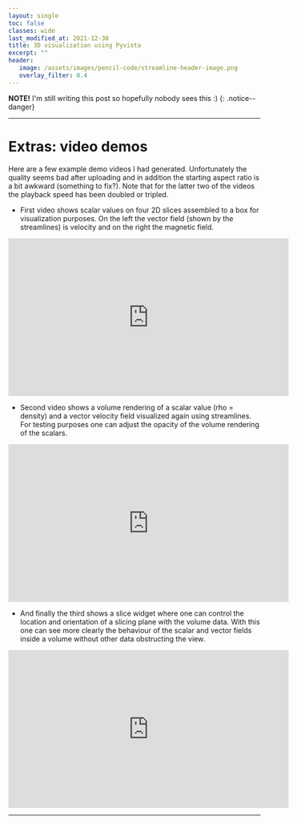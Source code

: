 ```yaml
---
layout: single
toc: false
classes: wide
last_modified_at: 2021-12-30
title: 3D visualization using Pyvista
excerpt: ""
header:
   image: /assets/images/pencil-code/streamline-header-image.png
   overlay_filter: 0.4
---
```



**NOTE!** I'm still writing this post so hopefully nobody sees this :)
{: .notice--danger}


---

# Extras: video demos

Here are a few example demo videos I had generated. Unfortunately the quality seems bad after uploading and in addition the starting aspect ratio is a bit awkward (something to fix?). Note that for the latter two of the videos the playback speed has been doubled or tripled.

* First video shows scalar values on four 2D slices assembled to a box for visualization purposes. On the left the vector field (shown by the streamlines) is velocity and on the right the magnetic field.

<iframe width="560" height="315" src="https://www.youtube.com/embed/GqYbyNtQhws" title="YouTube video player" frameborder="0" allow="accelerometer; autoplay; clipboard-write; encrypted-media; gyroscope; picture-in-picture" allowfullscreen></iframe>

* Second video shows a volume rendering of a scalar value (rho = density) and a vector velocity field visualized again using streamlines. For testing purposes one can adjust the opacity of the volume rendering of the scalars.

<iframe width="560" height="315" src="https://www.youtube.com/embed/-w8EP2D9C-g" title="YouTube video player" frameborder="0" allow="accelerometer; autoplay; clipboard-write; encrypted-media; gyroscope; picture-in-picture" allowfullscreen></iframe>

* And finally the third shows a slice widget where one can control the location and orientation of a slicing plane with the volume data. With this one can see more clearly the behaviour of the scalar and vector fields inside a volume without other data obstructing the view.

<iframe width="560" height="315" src="https://www.youtube.com/embed/cWRE4LxPL-0" title="YouTube video player" frameborder="0" allow="accelerometer; autoplay; clipboard-write; encrypted-media; gyroscope; picture-in-picture" allowfullscreen></iframe>

---
